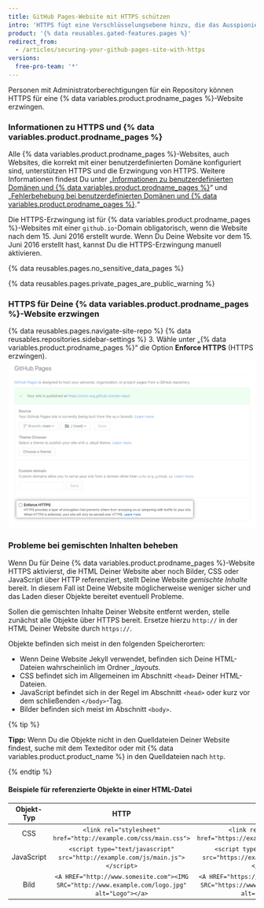```yaml
---
title: GitHub Pages-Website mit HTTPS schützen
intro: 'HTTPS fügt eine Verschlüsselungsebene hinzu, die das Ausspionieren oder Manipulieren des Datenverkehrs zu Deiner Website durch Fremde verhindert. Du kannst HTTPS für Deine {% data variables.product.prodname_pages %}-Website erzwingen und so alle HTTP-Anforderungen transparent an HTTPS weiterleiten.'
product: '{% data reusables.gated-features.pages %}'
redirect_from:
  - /articles/securing-your-github-pages-site-with-https
versions:
  free-pro-team: '*'
---
```


Personen mit Administratorberechtigungen für ein Repository können HTTPS für eine {% data variables.product.prodname_pages %}-Website erzwingen.

### Informationen zu HTTPS und {% data variables.product.prodname_pages %}

Alle {% data variables.product.prodname_pages %}-Websites, auch Websites, die korrekt mit einer benutzerdefinierten Domäne konfiguriert sind, unterstützen HTTPS und die Erzwingung von HTTPS. Weitere Informationen findest Du unter „[Informationen zu benutzerdefinierten Domänen und {% data variables.product.prodname_pages %}](/articles/about-custom-domains-and-github-pages)“ und „[Fehlerbehebung bei benutzerdefinierten Domänen und {% data variables.product.prodname_pages %}](/articles/troubleshooting-custom-domains-and-github-pages#https-errors).“

Die HTTPS-Erzwingung ist für {% data variables.product.prodname_pages %}-Websites mit einer `github.io`-Domain obligatorisch, wenn die Website nach dem 15. Juni 2016 erstellt wurde. Wenn Du Deine Website vor dem 15. Juni 2016 erstellt hast, kannst Du die HTTPS-Erzwingung manuell aktivieren.

{% data reusables.pages.no_sensitive_data_pages %}

{% data reusables.pages.private_pages_are_public_warning %}

### HTTPS für Deine {% data variables.product.prodname_pages %}-Website erzwingen

{% data reusables.pages.navigate-site-repo %}
{% data reusables.repositories.sidebar-settings %}
3. Wähle unter „{% data variables.product.prodname_pages %}“ die Option **Enforce HTTPS** (HTTPS erzwingen). ![Kontrollkästchen „Enforce HTTPS“ (HTTPS erzwingen)](/assets/images/help/pages/enforce-https-checkbox.png)

### Probleme bei gemischten Inhalten beheben

Wenn Du für Deine {% data variables.product.prodname_pages %}-Website HTTPS aktivierst, die HTML Deiner Website aber noch Bilder, CSS oder JavaScript über HTTP referenziert, stellt Deine Website *gemischte Inhalte* bereit. In diesem Fall ist Deine Website möglicherweise weniger sicher und das Laden dieser Objekte bereitet eventuell Probleme.

Sollen die gemischten Inhalte Deiner Website entfernt werden, stelle zunächst alle Objekte über HTTPS bereit. Ersetze hierzu `http://` in der HTML Deiner Website durch `https://`.

Objekte befinden sich meist in den folgenden Speicherorten:
- Wenn Deine Website Jekyll verwendet, befinden sich Deine HTML-Dateien wahrscheinlich im Ordner *_layouts*.
- CSS befindet sich im Allgemeinen im Abschnitt `<head>` Deiner HTML-Dateien.
- JavaScript befindet sich in der Regel im Abschnitt `<head>` oder kurz vor dem schließenden `</body>`-Tag.
- Bilder befinden sich meist im Abschnitt `<body>`.

{% tip %}

**Tipp:** Wenn Du die Objekte nicht in den Quelldateien Deiner Website findest, suche mit dem Texteditor oder mit {% data variables.product.product_name %} in den Quelldateien nach `http`.

{% endtip %}

#### Beispiele für referenzierte Objekte in einer HTML-Datei

| Objekt-Typ |                                                       HTTP                                                       |                                                       HTTPS                                                        |
|:----------:|:----------------------------------------------------------------------------------------------------------------:|:------------------------------------------------------------------------------------------------------------------:|
|    CSS     |                      `<link rel="stylesheet" href="http://example.com/css/main.css">`                      |                      `<link rel="stylesheet" href="https://example.com/css/main.css">`                       |
| JavaScript |            `<script type="text/javascript" src="http://example.com/js/main.js"></script>`            |            `<script type="text/javascript" src="https://example.com/js/main.js"></script>`             |
|    Bild    | `<A HREF="http://www.somesite.com"><IMG SRC="http://www.example.com/logo.jpg" alt="Logo"></a>` | `<A HREF="https://www.somesite.com"><IMG SRC="https://www.example.com/logo.jpg" alt="Logo"></a>` |  
